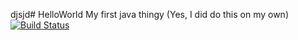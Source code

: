 djsjd# HelloWorld
My first java thingy
(Yes, I did do this on my own)
[![Build Status](https://travis-ci.org/TheDoctorsLife/HelloWorld.svg?branch=master)](https://travis-ci.org/TheDoctorsLife/HelloWorld)
